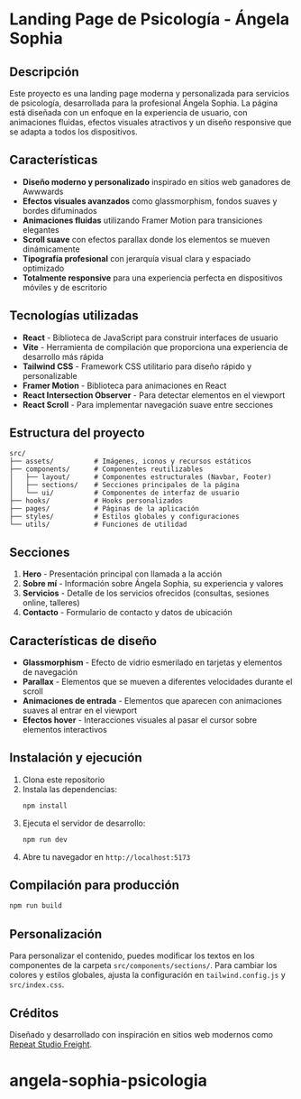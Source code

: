# Landing Page de Psicología - Ángela Sophia

## Descripción

Este proyecto es una landing page moderna y personalizada para servicios de psicología, desarrollada para la profesional Ángela Sophia. La página está diseñada con un enfoque en la experiencia de usuario, con animaciones fluidas, efectos visuales atractivos y un diseño responsive que se adapta a todos los dispositivos.

## Características

- **Diseño moderno y personalizado** inspirado en sitios web ganadores de Awwwards
- **Efectos visuales avanzados** como glassmorphism, fondos suaves y bordes difuminados
- **Animaciones fluidas** utilizando Framer Motion para transiciones elegantes
- **Scroll suave** con efectos parallax donde los elementos se mueven dinámicamente
- **Tipografía profesional** con jerarquía visual clara y espaciado optimizado
- **Totalmente responsive** para una experiencia perfecta en dispositivos móviles y de escritorio

## Tecnologías utilizadas

- **React** - Biblioteca de JavaScript para construir interfaces de usuario
- **Vite** - Herramienta de compilación que proporciona una experiencia de desarrollo más rápida
- **Tailwind CSS** - Framework CSS utilitario para diseño rápido y personalizable
- **Framer Motion** - Biblioteca para animaciones en React
- **React Intersection Observer** - Para detectar elementos en el viewport
- **React Scroll** - Para implementar navegación suave entre secciones

## Estructura del proyecto

```
src/
├── assets/          # Imágenes, iconos y recursos estáticos
├── components/      # Componentes reutilizables
│   ├── layout/      # Componentes estructurales (Navbar, Footer)
│   ├── sections/    # Secciones principales de la página
│   └── ui/          # Componentes de interfaz de usuario
├── hooks/           # Hooks personalizados
├── pages/           # Páginas de la aplicación
├── styles/          # Estilos globales y configuraciones
└── utils/           # Funciones de utilidad
```

## Secciones

1. **Hero** - Presentación principal con llamada a la acción
2. **Sobre mí** - Información sobre Ángela Sophia, su experiencia y valores
3. **Servicios** - Detalle de los servicios ofrecidos (consultas, sesiones online, talleres)
4. **Contacto** - Formulario de contacto y datos de ubicación

## Características de diseño

- **Glassmorphism** - Efecto de vidrio esmerilado en tarjetas y elementos de navegación
- **Parallax** - Elementos que se mueven a diferentes velocidades durante el scroll
- **Animaciones de entrada** - Elementos que aparecen con animaciones suaves al entrar en el viewport
- **Efectos hover** - Interacciones visuales al pasar el cursor sobre elementos interactivos

## Instalación y ejecución

1. Clona este repositorio
2. Instala las dependencias:
   ```bash
   npm install
   ```
3. Ejecuta el servidor de desarrollo:
   ```bash
   npm run dev
   ```
4. Abre tu navegador en `http://localhost:5173`

## Compilación para producción

```bash
npm run build
```

## Personalización

Para personalizar el contenido, puedes modificar los textos en los componentes de la carpeta `src/components/sections/`. Para cambiar los colores y estilos globales, ajusta la configuración en `tailwind.config.js` y `src/index.css`.

## Créditos

Diseñado y desarrollado con inspiración en sitios web modernos como [Repeat Studio Freight](https://repeat.studiofreight.com).
# angela-sophia-psicologia
